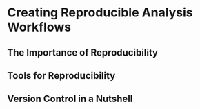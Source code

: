 # Creating Reproducible Analysis Workflows

## The Importance of Reproducibility
## Tools for Reproducibility
## Version Control in a Nutshell